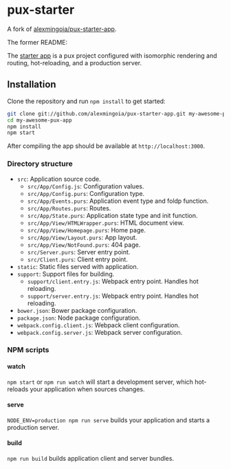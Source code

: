 # pux-starter

A fork of [alexmingoia/pux-starter-app](https://github.com/alexmingoia/pux-starter-app).

The former README:

The [starter app](http://github.com/alexmingoia/pux-starter-app) is a pux
project configured with isomorphic rendering and routing, hot-reloading, and a
production server.

## Installation

Clone the repository and run `npm install` to get started:

```sh
git clone git://github.com/alexmingoia/pux-starter-app.git my-awesome-pux-app
cd my-awesome-pux-app
npm install
npm start
```

After compiling the app should be available at `http://localhost:3000`.

### Directory structure

- `src`: Application source code.
  - `src/App/Config.js`: Configuration values.
  - `src/App/Config.purs`: Configuration type.
  - `src/App/Events.purs`: Application event type and foldp function.
  - `src/App/Routes.purs`: Routes.
  - `src/App/State.purs`: Application state type and init function.
  - `src/App/View/HTMLWrapper.purs`: HTML document view.
  - `src/App/View/Homepage.purs`: Home page.
  - `src/App/View/Layout.purs`: App layout.
  - `src/App/View/NotFound.purs`: 404 page.
  - `src/Server.purs`: Server entry point.
  - `src/Client.purs`: Client entry point.
- `static`: Static files served with application.
- `support`: Support files for building.
  - `support/client.entry.js`: Webpack entry point. Handles hot reloading.
  - `support/server.entry.js`: Webpack entry point. Handles hot reloading.
- `bower.json`: Bower package configuration.
- `package.json`: Node package configuration.
- `webpack.config.client.js`: Webpack client configuration.
- `webpack.config.server.js`: Webpack server configuration.

### NPM scripts

#### watch

`npm start` or `npm run watch` will start a development server, which
hot-reloads your application when sources changes.

#### serve

`NODE_ENV=production npm run serve` builds your application and starts a
production server.

#### build

`npm run build` builds application client and server bundles.
